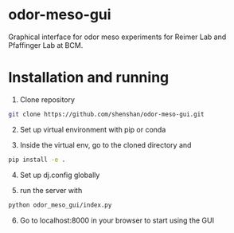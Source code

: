 # odor-meso-gui
Graphical interface for odor meso experiments for Reimer Lab and Pfaffinger Lab at BCM.

# Installation and running

1. Clone repository
```bash
git clone https://github.com/shenshan/odor-meso-gui.git
```

2. Set up virtual environment with pip or conda

3. Inside the virtual env, go to the cloned directory and

```bash
pip install -e .
```

4. Set up dj.config globally

5. run the server with

```bash
python odor_meso_gui/index.py
```
6. Go to localhost:8000 in your browser to start using the GUI
